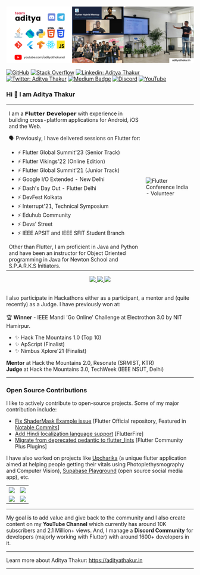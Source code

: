 <p align="center">
<img alt="Banner Image" src="https://github.com/adityathakurxd/adityathakurxd/blob/master/bannerimg.png" width="1080px">
</p>

[![GitHub](https://img.shields.io/github/followers/adityathakurxd?label=follow&style=social)](https://github.com/adityathakurxd)
[![Stack Overflow](https://img.shields.io/badge/Aditya_Thakur-11690853?style=flat-square&logo=stack-overflow&logoColor=white)](https://stackoverflow.com/users/11690853/aditya-thakur)
[![Linkedin: Aditya Thakur](https://img.shields.io/badge/-Aditya%20Thakur-blue?style=flat-square&logo=Linkedin&logoColor=white&link=https://www.linkedin.com/in/adityathakurxd/)](https://www.linkedin.com/in/adityathakurxd/)
[![Twitter: Aditya Thakur](https://img.shields.io/twitter/follow/adityathakurxd?style=social)](https://twitter.com/adityathakurxd)
[![Medium Badge](https://img.shields.io/badge/-@Aditya%20Thakur-black?style=flat-square&labelColor=000000&logo=Medium&link=https://medium.com/@adityathakurxd)](https://medium.com/@adityathakurxd)
[![Discord](https://img.shields.io/badge/-Team%20Aditya-7289DA?style=flat-square&labelColor=7289DA&logo=Discord&logoColor=white&link=https://discord.gg/mx5tjevvQd)](https://discord.gg/mx5tjevvQd)
[![YouTube](https://img.shields.io/youtube/channel/views/UChCAJNpMwoEUYCsE_eSyU4w?style=social)](https://www.youtube.com/channel/UChCAJNpMwoEUYCsE_eSyU4w)

### Hi 👋 I am Aditya Thakur

<table>
<tr>
<td>

<p>I am a 𝗙𝗹𝘂𝘁𝘁𝗲𝗿 𝗗𝗲𝘃𝗲𝗹𝗼𝗽𝗲𝗿 with experience in building cross-platform applications for Android, iOS and the Web.</p>
<p>🗣️ Previously, I have delivered sessions on Flutter for:
    <ul>
    <li>⚡ Flutter Global Summit'23 (Senior Track)</li>
    <li>⚡ Flutter Vikings'22 (Online Edition)</li>
    <li>⚡ Flutter Global Summit'21 (Junior Track)</li>
    <li>⚡ Google I/O Extended - New Delhi</li>
    <li>⚡ Dash's Day Out - Flutter Delhi</li>
    <li>⚡ DevFest Kolkata</li>
    <li>⚡ Interrupt'21, Technical Symposium</li>
    <li>⚡ Eduhub Community</li>
    <li>⚡ Devs' Street</li>
    <li>⚡ IEEE APSIT and IEEE SFIT Student Branch</li>
</ul>
</p>
Other than Flutter, I am proficient in Java and Python and have been an instructor for Object Oriented programming in Java for Newton School and S.P.A.R.K.S Initiators.
    
</td>
<td>

<img src="https://user-images.githubusercontent.com/53579386/221858168-a60077da-4200-4dc6-b87b-3d9944cbbdad.jpeg"  alt="Flutter Conference India - Volunteer">
</td>
</tr>
</table>

<p align="center">
  <a href="https://twitter.com/adityathakurxd">
    <img src="https://img.shields.io/twitter/follow/adityathakurxd?label=Twitter&logo=twitter&style=for-the-badge&color=blue" />
  </a>
  <a href="https://discord.com/invite/mx5tjevvQd">
    <img src="https://img.shields.io/discord/768695045259264011?logo=discord&style=for-the-badge&color=blue" />
  </a>
  <a href="https://youtube.com/adityathakurxd?sub_confirmation=1">
    <img src="https://img.shields.io/youtube/channel/subscribers/UChCAJNpMwoEUYCsE_eSyU4w?style=for-the-badge&logo=youtube&label=Youtube&color=blue" />
  </a>
</p>

<br>
I also participate in Hackathons either as a participant, a mentor and (quite recently) as a Judge. I have previously won at:
<br><br>
🏆 <b>Winner</b> - IEEE Mandi 'Go Online' Challenge at Electrothon 3.0 by NIT Hamirpur.
<br>
<ul>
    <li>✨ Hack The Mountains 1.0 (Top 10)</li>
    <li>✨ ApScript (Finalist)</li>
    <li>✨ Nimbus Xplore'21 (Finalist)</li>
</ul>
<b>Mentor</b> at Hack the Mountains 2.0, Resonate (SRMIST, KTR)
<br>
<b>Judge</b> at Hack the Mountains 3.0, TechWeek (IEEE NSUT, Delhi)
<hr>
</p>

### Open Source Contributions
I like to actively contribute to open-source projects. Some of my major contribution include:
- [Fix ShaderMask Example issue](https://github.com/flutter/flutter/pull/124511) [Flutter Official repository, Featured in [Notable Commits](https://github.com/flutter/flutter/issues/121415#:~:text=Fix%20ShaderMask%20Example%20issue)]
- [Add Hindi localization language support](https://github.com/firebase/flutterfire/pull/7778) [FlutterFire]
- [Migrate from deprecated pedantic to flutter_lints](https://github.com/fluttercommunity/plus_plugins/pull/519) [Flutter Community Plus Plugins]

I have also worked on projects like [Upcharika](https://github.com/smaranjitghose/Upcharika) (a unique flutter application aimed at helping people getting their vitals using Photoplethysmography and Computer Vision), [Supabase Playground](https://github.com/ibhavikmakwana/supabase_playground) (open source social media app), etc.

<table>
<tr>
<td>
        
<a href="https://github.com/fluttercommunity/plus_plugins">
  <img align="center" src="https://github-readme-stats.vercel.app/api/pin/?username=fluttercommunity&repo=plus_plugins&title_color=ffffff&text_color=c9cacc&icon_color=2bbc8a&bg_color=1d1f21" />
</a>
    
</td>
<td>
    <a href="https://github.com/FirebaseExtended/flutterfire">
  <img align="center" src="https://github-readme-stats.vercel.app/api/pin/?username=FirebaseExtended&repo=flutterfire&title_color=ffffff&text_color=c9cacc&icon_color=2bbc8a&bg_color=1d1f21" />
</a>   
</td>
</tr>
<tr>
<td>
        
<a href="https://github.com/ibhavikmakwana/supabase_playground">
  <img align="center" src="https://github-readme-stats.vercel.app/api/pin/?username=ibhavikmakwana&repo=supabase_playground&title_color=ffffff&text_color=c9cacc&icon_color=2bbc8a&bg_color=1d1f21" />
</a>
    
</td>
<td>
    <a href="https://github.com/smaranjitghose/Upcharika">
  <img align="center" src="https://github-readme-stats.vercel.app/api/pin/?username=smaranjitghose&repo=Upcharika&title_color=ffffff&text_color=c9cacc&icon_color=2bbc8a&bg_color=1d1f21" />
</a>   
</td>
</tr>
</table>

<hr>
My goal is to add value and give back to the community and I also create content on my <b>YouTube Channel</b> which currently has around 10K subscribers and 2.1 Million+ views. And, I manage a <b>Discord Community</b> for developers (majorly working with Flutter) with around 1600+ developers in it.
<hr>

Learn more about Aditya Thakur: https://adityathakur.in

<hr>


